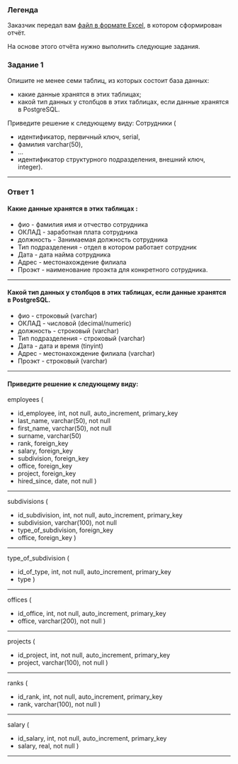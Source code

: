 ### Легенда

Заказчик передал вам [файл в формате Excel](https://github.com/netology-code/sdb-homeworks/blob/main/resources/hw-12-1.xlsx), в котором сформирован отчёт. 

На основе этого отчёта нужно выполнить следующие задания.

### Задание 1
Опишите не менее семи таблиц, из которых состоит база данных:
- какие данные хранятся в этих таблицах;
- какой тип данных у столбцов в этих таблицах, если данные хранятся в PostgreSQL.

Приведите решение к следующему виду:
Сотрудники (
- идентификатор, первичный ключ, serial,
- фамилия varchar(50),
- ...
- идентификатор структурного подразделения, внешний ключ, integer).
---

### Ответ 1
#### Какие данные хранятся в этих таблицах :

* фио  - фамилия имя и отчество сотрудника 
* ОКЛАД  - заработная плата сотрудника
* должность  - Занимаемая должность сотрудника
* Тип подразделения - отдел в котором работает сотрудник
* Дата - дата найма сотрудника
* Адрес - местонахождение филиала
* Проэкт - наименование проэкта для конкретного сотрудника.
---

 #### Какой тип данных у столбцов в этих таблицах, если данные хранятся в PostgreSQL.

* фио  -  строковый (varchar)
* ОКЛАД  - числовой (decimal/numeric)
* должность  - строковый (varchar)
* Тип подразделения - строковый (varchar)
* Дата - дата и время (tinyint)
* Адрес - местонахождение филиала (varchar)
* Проэкт - строковый (varchar)
---

 #### Приведите решение к следующему виду:

employees (
- id_employee, int, not null, auto_increment, primary_key
- last_name, varchar(50), not null
- first_name, varchar(50), not null
- surname, varchar(50)
- rank, foreign_key
- salary, foreign_key
- subdivision, foreign_key
- office, foreign_key
- project, foreign_key
- hired_since, date, not null
)
---

subdivisions (
- id_subdivision, int, not null, auto_increment, primary_key
- subdivision, varchar(100), not null
- type_of_subdivision, foreign_key
- office, foreign_key
)
---

type_of_subdivision (
- id_of_type, int, not null, auto_increment, primary_key
- type
)
---

offices (
- id_office, int, not null, auto_increment, primary_key
- office, varchar(200), not null
)
---

projects (
- id_project, int, not null, auto_increment, primary_key
- project, varchar(100), not null
)
---

ranks (
- id_rank, int, not null, auto_increment, primary_key
- rank, varchar(100), not null
)
---

salary (
- id_salary, int, not null, auto_increment, primary_key
- salary, real, not null
)
---
